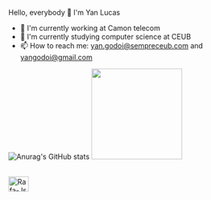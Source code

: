 Hello, everybody 👋
I'm Yan Lucas

- 🔭 I'm currently working at Camon telecom
- 🌱 I'm currently studying computer science at CEUB
- 📫 How to reach me: yan.godoi@sempreceub.com and yangodoi@gmail.com

![Anurag's GitHub stats](https://github-readme-stats.vercel.app/api?username=yangodoi&theme=dark&show_icons=true)
<img height="180cm" src="https://github-readme-stats.vercel.app/api/top-langs/?username=yangodoi&layout=compact&langs_count=16&theme=chartreuse-dark"/>

<div style="display: inline_block"><br>
<img align="center" alt="Rafa-Js" height="30" width="40" src="https://cdn.jsdelivr.net/gh/devicons/devicon@latest/icons/c/c-original.svg" />

